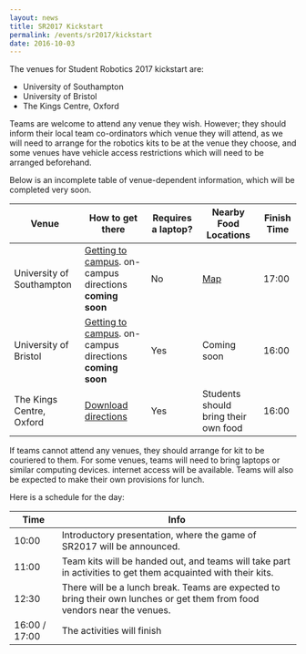 ```yaml
---
layout: news
title: SR2017 Kickstart
permalink: /events/sr2017/kickstart
date: 2016-10-03
---
```


The venues for Student Robotics 2017 kickstart are:

- University of Southampton
- University of Bristol
- The Kings Centre, Oxford

Teams are welcome to attend any venue they wish. However; they should inform their local team co-ordinators which venue they will attend, as we will need to arrange for the robotics kits to be at the venue they choose, and some venues have vehicle access restrictions which will need to be arranged beforehand.

Below is an incomplete table of venue-dependent information, which will be completed very soon.

| Venue                     | How to get there                                     | Requires a laptop? | Nearby Food Locations | Finish Time |
|---------------------------|------------------------------------------------------|--------------------|-----------------------|-------------|
| University of Southampton | [Getting to campus][soton-campus-directions]. on-campus directions **coming soon** | No                 | [Map][soton-food-map] | 17:00 |
| University of Bristol     | [Getting to campus][bris-campus-directions]. on-campus directions **coming soon** | Yes                | Coming soon  | 16:00 |
| The Kings Centre, Oxford  | [Download directions][oxford-directions]             | Yes                | Students should bring their own food | 16:00 |

If teams cannot attend any venues, they should arrange for kit to be couriered to them. For some venues, teams will need to bring laptops or similar computing devices. internet access will be available. Teams will also be expected to make their own provisions for lunch.

Here is a schedule for the day:

|  Time  | Info |
|--------|------|
| 10:00  | Introductory presentation, where the game of SR2017 will be announced. |
| 11:00  |Team kits will be handed out, and teams will take part in activities to get them acquainted with their kits. |
| 12:30  | There will be a lunch break. Teams are expected to bring their own lunches or get them from food vendors near the venues. |
|16:00 / 17:00| The activities will finish |

[soton-food-map]: https://goo.gl/Np9L1e

[oxford-directions]: https://www.kingscentre.co.uk/perch/resources/directions-to-tkc-2015.pdf

[soton-campus-directions]: http://www.southampton.ac.uk/about/visit/getting-to-our-campuses.page#highfield
[bris-campus-directions]: http://www.bris.ac.uk/maps/directions/
